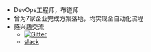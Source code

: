 - DevOps工程师，布道师
- 曾为7家企业完成方案落地，均实现全自动化流程
- 感兴趣交流
  - [![Gitter](https://badges.gitter.im/Mammdoo/community.svg)](https://gitter.im/Mammdoo/community?utm_source=badge&utm_medium=badge&utm_campaign=pr-badge)
  - [slack](https://join.slack.com/t/mammdoo/shared_invite/zt-1hvr5rj87-vbpYDvcBGO8P16khQzi1TQ)
